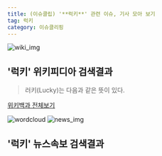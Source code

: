 ```yaml
---
title: (이슈클립) '**럭키**' 관련 이슈, 기사 모아 보기
tag: 럭키
category: 이슈클리핑
---
```

![wiki_img](https://user-images.githubusercontent.com/42597476/44503234-41136a80-a6d0-11e8-9071-6fc6418eafe4.png)
## **'**럭키**'** 위키피디아 검색결과
>러키(Lucky)는 다음과 같은 뜻이 있다.

<a href="https://ko.wikipedia.org/wiki/럭키" target="_blank">위키백과 전체보기</a>

![wordcloud](https://s3.ap-northeast-2.amazonaws.com/lyrics101-wordcloud/2018-09-24-1537719008.png)
![news_img](https://user-images.githubusercontent.com/42597476/44507050-1206f400-a6e4-11e8-8d98-7ffbfebb353f.png)
## **'**럭키**'** 뉴스속보 검색결과

